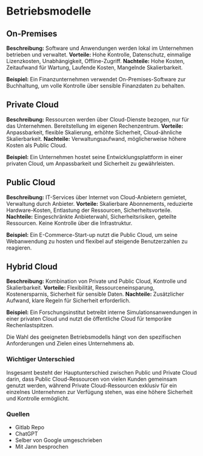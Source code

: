 # Betriebsmodelle

## On-Premises

**Beschreibung:** Software und Anwendungen werden lokal im Unternehmen betrieben und verwaltet.
**Vorteile:** Hohe Kontrolle, Datenschutz, einmalige Lizenzkosten, Unabhängigkeit, Offline-Zugriff.
**Nachteile:** Hohe Kosten, Zeitaufwand für Wartung, Laufende Kosten, Mangelnde Skalierbarkeit.

**Beispiel:** Ein Finanzunternehmen verwendet On-Premises-Software zur Buchhaltung, um volle Kontrolle über sensible Finanzdaten zu behalten.

## Private Cloud

**Beschreibung:** Ressourcen werden über Cloud-Dienste bezogen, nur für das Unternehmen. Bereitstellung im eigenen Rechenzentrum.
**Vorteile:** Anpassbarkeit, flexible Skalierung, erhöhte Sicherheit, Cloud-ähnliche Skalierbarkeit.
**Nachteile:** Verwaltungsaufwand, möglicherweise höhere Kosten als Public Cloud.

**Beispiel:** Ein Unternehmen hostet seine Entwicklungsplattform in einer privaten Cloud, um Anpassbarkeit und Sicherheit zu gewährleisten.

## Public Cloud

**Beschreibung:** IT-Services über Internet von Cloud-Anbietern gemietet, Verwaltung durch Anbieter.
**Vorteile:** Skalierbare Abonnements, reduzierte Hardware-Kosten, Entlastung der Ressourcen, Sicherheitsvorteile.
**Nachteile:** Eingeschränkte Anbieterwahl, Sicherheitsrisiken, geteilte Ressourcen. Keine Kontrolle über die Infrastruktur.

**Beispiel:** Ein E-Commerce-Start-up nutzt die Public Cloud, um seine Webanwendung zu hosten und flexibel auf steigende Benutzerzahlen zu reagieren.

## Hybrid Cloud

**Beschreibung:** Kombination von Private und Public Cloud, Kontrolle und Skalierbarkeit.
**Vorteile:** Flexibilität, Ressourceneinsparung, Kostenersparnis, Sicherheit für sensible Daten.
**Nachteile:** Zusätzlicher Aufwand, klare Regeln für Sicherheit erforderlich.

**Beispiel:** Ein Forschungsinstitut betreibt interne Simulationsanwendungen in einer privaten Cloud und nutzt die öffentliche Cloud für temporäre Rechenlastspitzen.

Die Wahl des geeigneten Betriebsmodells hängt von den spezifischen Anforderungen und Zielen eines Unternehmens ab.

### Wichtiger Unterschied
Insgesamt besteht der Hauptunterschied zwischen Public und Private Cloud darin, dass Public Cloud-Ressourcen von vielen Kunden gemeinsam genutzt werden, während Private Cloud-Ressourcen exklusiv für ein einzelnes Unternehmen zur Verfügung stehen, was eine höhere Sicherheit und Kontrolle ermöglicht.


### Quellen
- Gitlab Repo
- ChatGPT
- Selber von Google umgeschrieben
- Mit Jann besprochen